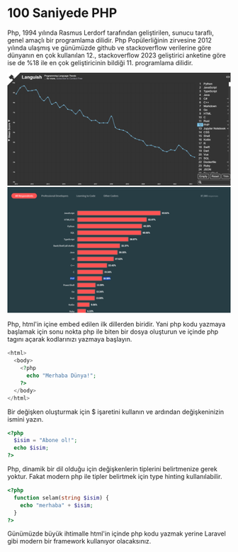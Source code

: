 # 100 Saniyede PHP

Php, 1994 yılında Rasmus Lerdorf tarafından geliştirilen, sunucu taraflı, genel amaçlı bir programlama dilidir. Php Popülerliğinin zirvesine 2012 yılında ulaşmış ve günümüzde github ve stackoverflow verilerine göre dünyanın en çok kullanılan 12., stackoverflow 2023 geliştirici anketine göre ise de %18 ile en çok geliştiricinin bildiği 11. programlama dilidir.

![languish](image.png)
![stackoverflow](image-1.png)

Php, html'in içine embed edilen ilk dillerden biridir. Yani php kodu yazmaya başlamak için sonu nokta php ile biten bir dosya oluşturun ve içinde php tagını açarak kodlarınızı yazmaya başlayın.

```php
<html>
  <body>
    <?php
      echo "Merhaba Dünya!";
    ?>
  </body>
</html>
```

Bir değişken oluşturmak için $ işaretini kullanın ve ardından değişkeninizin ismini yazın.

```php
<?php
  $isim = "Abone ol!";
  echo $isim;
?>
```

Php, dinamik bir dil olduğu için değişkenlerin tiplerini belirtmenize gerek yoktur. Fakat modern php ile tipler belirtmek için type hinting kullanılabilir.

```php
<?php
  function selam(string $isim) {
    echo "merhaba" + $isim;
  }
?>
```

Günümüzde büyük ihtimalle html'in içinde php kodu yazmak yerine Laravel gibi modern bir framework kullanıyor olacaksınız.



